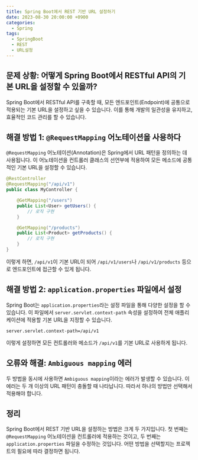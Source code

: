 ```yaml
---
title: Spring Boot에서 REST 기반 URL 설정하기
date: 2023-08-30 20:00:00 +0900
categories:
  - Spring
tags:
  - SpringBoot
  - REST
  - URL설정
---
```

## 문제 상황: 어떻게 Spring Boot에서 RESTful API의 기본 URL을 설정할 수 있을까?

Spring Boot에서 RESTful API를 구축할 때, 모든 엔드포인트(Endpoint)에 공통으로 적용되는 기본 URL을 설정하고 싶을 수 있습니다. 이를 통해 개발의 일관성을 유지하고, 효율적인 코드 관리를 할 수 있습니다.

## 해결 방법 1: `@RequestMapping` 어노테이션을 사용하다

`@RequestMapping` 어노테이션(Annotation)은 Spring에서 URL 패턴을 정의하는 데 사용됩니다. 이 어노테이션을 컨트롤러 클래스의 선언부에 적용하여 모든 메소드에 공통적인 기본 URL을 설정할 수 있습니다.

```java
@RestController
@RequestMapping("/api/v1")
public class MyController {

    @GetMapping("/users")
    public List<User> getUsers() {
        // 로직 구현
    }

    @GetMapping("/products")
    public List<Product> getProducts() {
        // 로직 구현
    }
}
```

이렇게 하면, `/api/v1`이 기본 URL이 되어 `/api/v1/users`나 `/api/v1/products` 등으로 엔드포인트에 접근할 수 있게 됩니다.

## 해결 방법 2: `application.properties` 파일에서 설정

Spring Boot는 `application.properties`라는 설정 파일을 통해 다양한 설정을 할 수 있습니다. 이 파일에서 `server.servlet.context-path` 속성을 설정하여 전체 애플리케이션에 적용할 기본 URL을 지정할 수 있습니다.

```properties
server.servlet.context-path=/api/v1
```

이렇게 설정하면 모든 컨트롤러와 메소드가 `/api/v1`를 기본 URL로 사용하게 됩니다.

## 오류와 해결: `Ambiguous mapping` 에러

두 방법을 동시에 사용하면 `Ambiguous mapping`이라는 에러가 발생할 수 있습니다. 이 에러는 두 개 이상의 URL 패턴이 충돌할 때 나타납니다. 따라서 하나의 방법만 선택해서 적용해야 합니다.

## 정리

Spring Boot에서 REST 기반 URL을 설정하는 방법은 크게 두 가지입니다. 첫 번째는 `@RequestMapping` 어노테이션을 컨트롤러에 적용하는 것이고, 두 번째는 `application.properties` 파일을 수정하는 것입니다. 어떤 방법을 선택할지는 프로젝트의 필요에 따라 결정하면 됩니다.
